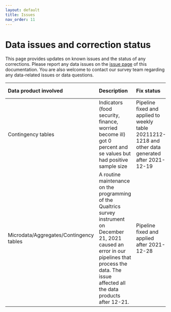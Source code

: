 ```yaml
---
layout: default
title: Issues
nav_order: 11
---
```


# Data issues and correction status

This page provides updates on known issues and the status of any corrections. Please report any data issues on the [issue page](https://github.com/gisumd/COVID-19-API-Documentation/issues) of this documentation. You are also welcome to contact our survey team regarding any data-related issues or data questions.

| Data product involved             | Description          |Fix status           |Backfill status |
|:-------------------|:---------------------|:---------------------|:---------------------|
| Contingency tables            | Indicators (food security, finance, worried become ill) got 0 percent and se values but had positive sample size        | Pipeline fixed and applied to weekly table 20211212-1218 and other data generated after 2021-12-19 | Backfilling is in progress           |
| Microdata/Aggregates/Contingency tables    |  A routine maintenance on the programming of the Qualtrics survey instrument on December 21, 2021 caused an error in our pipelines that process the data. The issue affected all the data products after 12-21.     | Pipeline fixed and applied after 2021-12-28 | Backfilling for contingency tables is in progress. Microdata and daily API are backfilled.        |